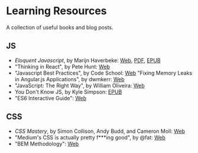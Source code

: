 # Learning Resources
A collection of useful books and blog posts.

## JS
- _Eloquent Javascript_, by Marijn Haverbeke: [Web](http://eloquentjavascript.net/), [PDF](http://eloquentjavascript.net/Eloquent_JavaScript.pdf), [EPUB](http://eloquentjavascript.net/Eloquent_JavaScript.epub)
- "Thinking in React", by Pete Hunt: [Web](http://facebook.github.io/react/docs/thinking-in-react.html)
- "Javascript Best Practices", by Code School: [Web](https://www.codeschool.com/courses/javascript-best-practices)
"Fixing Memory Leaks in Angular.js Applications", by dwmkerr: [Web](http://www.dwmkerr.com/fixing-memory-leaks-in-angularjs-applications/)
- "JavaScript: The Right Way", by William Oliveira: [Web](http://jstherightway.org/)
- You Don't Know JS, by Kyle Simpson: [EPUB](https://github.com/getify/You-Dont-Know-JS)
- "ES6 Interactive Guide": [Web](http://projects.formidablelabs.com/es6-interactive-guide/#/)

## CSS
- _CSS Mastery_, by Simon Collison, Andy Budd, and Cameron Moll: [Web](http://www.amazon.com/gp/product/1430223979/ref=as_li_ss_tl?ie=UTF8&tag=css-tricks-20&linkCode=as2&camp=1789&creative=390957&creativeASIN=1430223979)
- "Medium's CSS is actually pretty f***ing good", by @fat: [Web](https://medium.com/@fat/mediums-css-is-actually-pretty-fucking-good-b8e2a6c78b06)
- "BEM Methodology": [Web](https://en.bem.info/method/)
